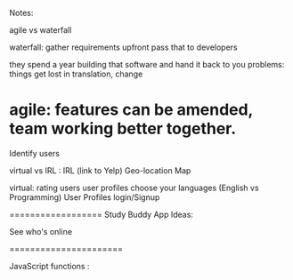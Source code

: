 Notes:


agile vs waterfall

waterfall: gather requirements upfront
pass that to developers

they spend a year building that software and hand it back to you
problems: things get lost in translation, change

agile: features can be amended, team working better together.
=======================

Identify users

virtual vs IRL :
IRL (link to Yelp)
Geo-location Map 

virtual: 
rating users 
user profiles
choose your languages (English vs Programming)
User Profiles 
login/Signup

==================
Study Buddy App Ideas:

See who's online

======================

JavaScript functions :